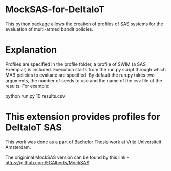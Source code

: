 # MockSAS-for-DeltaIoT

This python package allows the creation of profiles of SAS systems for the evaluation of multi-armed bandit policies.
# Explanation
Profiles are specified in the profile folder, a profile of SWIM (a SAS Exemplar) is included. Execution starts from the run.py script through which MAB policies to evaluate are specified. By default the run.py takes two arguments, the number of seeds to use and the name of the csv file of the results. For example:
    
python run.py 10 results.csv

# This extension provides profiles for DeltaIoT SAS
This work was done as a part of Bachelor Thesis work at Vrije Universiteit Amsterdam.

The origininal MockSAS version can be found by this link - https://github.com/EGAlberts/MockSAS
